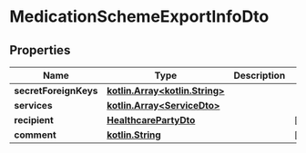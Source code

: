 # MedicationSchemeExportInfoDto

## Properties
Name | Type | Description | Notes
------------ | ------------- | ------------- | -------------
**secretForeignKeys** | [**kotlin.Array&lt;kotlin.String&gt;**](.md) |  | 
**services** | [**kotlin.Array&lt;ServiceDto&gt;**](ServiceDto.md) |  | 
**recipient** | [**HealthcarePartyDto**](HealthcarePartyDto.md) |  |  [optional]
**comment** | [**kotlin.String**](.md) |  |  [optional]
